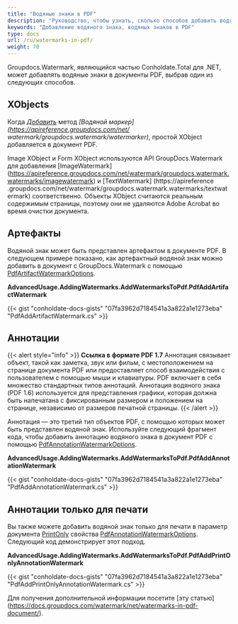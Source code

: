 ```yaml
---
title: "Водяные знаки в PDF"
description: "Руководство, чтобы узнать, сколько способов добавить водяные знаки в PDF с помощью GroupDocs.Watermark, который является частью Conholdate.Total для .NET."
keywords: "Добавление водяного знака, водяных знаков в PDF"
type: docs
url: /ru/watermarks-in-pdf/
weight: 70
---
```


Groupdocs.Watermark, являющийся частью Conholdate.Total для .NET, может добавлять водяные знаки в документы PDF, выбрав один из следующих способов.

## XObjects

Когда *[Добавить](https://apireference.groupdocs.com/net/watermark/groupdocs.watermark/watermarker/methods/add)* метод *[Водяной маркер](https://apireference.groupdocs.com/net/ watermark/groupdocs.watermark/watermarker)*, простой XObject добавляется в документ PDF.

Image XObject и Form XObject используются API GroupDocs.Watermark для добавления [ImageWatermark] (https://apireference.groupdocs.com/net/watermark/groupdocs.watermark.watermarks/imagewatermark) и [TextWatermark] (https://apireference .groupdocs.com/net/watermark/groupdocs.watermark.watermarks/textwatermark) соответственно. Объекты XObject считаются реальным содержимым страницы, поэтому они не удаляются Adobe Acrobat во время очистки документа.

## Артефакты

Водяной знак может быть представлен артефактом в документе PDF. В следующем примере показано, как артефактный водяной знак можно добавить в документ с GroupDocs.Watermark с помощью [PdfArtifactWatermarkOptions](https://apireference.groupdocs.com/net/watermark/groupdocs.watermark.options.pdf/pdfartifactwatermarkoptions).

**AdvancedUsage.AddingWatermarks.AddWatermarksToPdf.PdfAddArtifactWatermark**

{{< gist "conholdate-docs-gists" "07fa3962d7184541a3a822a1e1273eba" "PdfAddArtifactWatermark.cs" >}}

## Аннотации

{{< alert style="info" >}}
**Ссылка в формате PDF 1.7**
Аннотация связывает объект, такой как заметка, звук или фильм, с местоположением на странице документа PDF или предоставляет способ взаимодействия с пользователем с помощью мыши и клавиатуры. PDF включает в себя множество стандартных типов аннотаций.
Аннотация водяного знака (PDF 1.6) используется для представления графики, которая должна быть напечатана с фиксированным размером и положением на странице, независимо от размеров печатной страницы.
{{< /alert >}}

Аннотация — это третий тип объектов PDF, с помощью которых может быть представлен водяной знак. Используйте следующий фрагмент кода, чтобы добавить аннотацию водяного знака в документ PDF с помощью [PdfAnnotationWatermarkOptions](https://apireference.groupdocs.com/net/watermark/groupdocs.watermark.options.pdf/pdfannotationwatermarkoptions).

**AdvancedUsage.AddingWatermarks.AddWatermarksToPdf.PdfAddAnnotationWatermark**

{{< gist "conholdate-docs-gists" "07fa3962d7184541a3a822a1e1273eba" "PdfAddAnnotationWatermark.cs" >}}

## Аннотации только для печати

Вы также можете добавить водяной знак только для печати в параметр документа [PrintOnly](https://apireference.groupdocs.com/net/watermark/groupdocs.watermark.options.pdf/pdfannotationwatermarkoptions/properties/printonly) свойства [PdfAnnotationWatermarkOptions]( https://apireference.groupdocs.com/net/watermark/groupdocs.watermark.options.pdf/pdfannotationwatermarkoptions). Следующий код демонстрирует этот подход.

**AdvancedUsage.AddingWatermarks.AddWatermarksToPdf.PdfAddPrintOnlyAnnotationWatermark**

{{< gist "conholdate-docs-gists" "07fa3962d7184541a3a822a1e1273eba" "PdfAddPrintOnlyAnnotationWatermark.cs" >}}


Для получения дополнительной информации посетите [эту статью] (https://docs.groupdocs.com/watermark/net/watermarks-in-pdf-document/).









